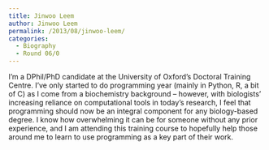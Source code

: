 ```yaml
---
title: Jinwoo Leem
author: Jinwoo Leem
permalink: /2013/08/jinwoo-leem/
categories:
  - Biography
  - Round 06/0
---
```

I&#8217;m a DPhil/PhD candidate at the University of Oxford&#8217;s Doctoral Training Centre. I&#8217;ve only started to do programming year (mainly in Python, R, a bit of C) as I come from a biochemistry background &#8211; however, with biologists&#8217; increasing reliance on computational tools in today&#8217;s research, I feel that programming should now be an integral component for any biology-based degree. I know how overwhelming it can be for someone without any prior experience, and I am attending this training course to hopefully help those around me to learn to use programming as a key part of their work.
